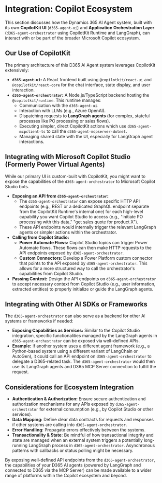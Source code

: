 # Integration: Copilot Ecosystem

This section discusses how the Dynamics 365 AI Agent system, built with its own **CopilotKit UI** (`d365-agent-ui`) and **Application Orchestration Layer** (`d365-agent-orchestrator` using CopilotKit Runtime and LangGraph), can interact with or be part of the broader Microsoft Copilot ecosystem.

## Our Use of CopilotKit

The primary architecture of this D365 AI Agent system leverages CopilotKit extensively:
*   **`d365-agent-ui`:** A React frontend built using `@copilotkit/react-ui` and `@copilotkit/react-core` for the chat interface, state display, and user interaction.
*   **`d365-agent-orchestrator`:** A Node.js/TypeScript backend hosting the `@copilotkit/runtime`. This runtime manages:
    *   Communication with the `d365-agent-ui`.
    *   Interaction with LLMs (e.g., Azure OpenAI).
    *   Dispatching requests to **LangGraph agents** (for complex, stateful processes like PO processing or sales flows).
    *   Executing simpler, direct CopilotKit actions which use `d365-agent-mcpclient-ts` to call the `d365-agent-mcpserver-dotnet`.
    *   Managing shared state with the UI, especially for LangGraph agent interactions.

## Integrating with Microsoft Copilot Studio (Formerly Power Virtual Agents)

While our primary UI is custom-built with CopilotKit, you might want to expose the capabilities of the `d365-agent-orchestrator` to Microsoft Copilot Studio bots.

*   **Exposing an API from `d365-agent-orchestrator`:**
    *   The `d365-agent-orchestrator` can expose specific HTTP API endpoints (e.g., REST or a dedicated GraphQL endpoint separate from the CopilotKit Runtime's internal one) for each high-level capability you want Copilot Studio to access (e.g., "initiate PO processing with this data," "get sales quote for product X").
    *   These API endpoints would internally trigger the relevant LangGraph agents or simpler actions within the orchestrator.
*   **Calling from Copilot Studio:**
    *   **Power Automate Flows:** Copilot Studio topics can trigger Power Automate flows. These flows can then make HTTP requests to the API endpoints exposed by `d365-agent-orchestrator`.
    *   **Custom Connectors:** Develop a Power Platform custom connector that points to the API exposed by `d365-agent-orchestrator`. This allows for a more structured way to call the orchestrator's capabilities from Copilot Studio.
*   **Passing Context:** Design the API endpoints on `d365-agent-orchestrator` to accept necessary context from Copilot Studio (e.g., user information, extracted entities) to properly initialize or guide the LangGraph agents.

## Integrating with Other AI SDKs or Frameworks

The `d365-agent-orchestrator` can also serve as a backend for other AI systems or frameworks if needed:

*   **Exposing Capabilities as Services:** Similar to the Copilot Studio integration, specific functionalities managed by the LangGraph agents in `d365-agent-orchestrator` can be exposed via well-defined APIs.
*   **Example:** If another system uses a different agent framework (e.g., a Python-based system using a different variant of LangChain or AutoGen), it could call an API endpoint on `d365-agent-orchestrator` to delegate a D365-related task. The `d365-agent-orchestrator` would then use its LangGraph agents and D365 MCP Server connection to fulfill the request.

## Considerations for Ecosystem Integration

*   **Authentication & Authorization:** Ensure secure authentication and authorization mechanisms for any APIs exposed by `d365-agent-orchestrator` for external consumption (e.g., by Copilot Studio or other services).
*   **Data Mapping:** Define clear data contracts for requests and responses if other systems are calling into `d365-agent-orchestrator`.
*   **Error Handling:** Propagate errors effectively between the systems.
*   **Transactionality & State:** Be mindful of how transactional integrity and state are managed when an external system triggers a potentially long-running LangGraph process in `d365-agent-orchestrator`. Asynchronous patterns with callbacks or status polling might be necessary.

By exposing well-defined API endpoints from the `d365-agent-orchestrator`, the capabilities of your D365 AI agents (powered by LangGraph and connected to D365 via the MCP Server) can be made available to a wider range of platforms within the Copilot ecosystem and beyond.
